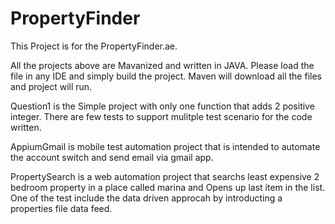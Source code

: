 
# PropertyFinder
This Project is for the PropertyFinder.ae.

All the projects above are Mavanized and written in JAVA. Please load the file in any IDE and simply build the project. 
Maven will download all the files and project will run.

Question1 is the Simple project with only one function that adds 2 positive integer. There are few tests to support mulitple test scenario for the code written.

AppiumGmail is mobile test automation project that is intended to automate the account switch and send email via gmail app.

PropertySearch is a web automation project that searchs least expensive 2 bedroom property in a place called marina and Opens up last item in the list. One of the test include the data driven approcah by introducting a properties file data feed.
